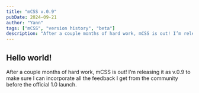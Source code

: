 ```yaml
---
title: "mCSS v.0.9"
pubDate: 2024-09-21
author: "Yann"
tags: ["mCSS", "version history", "beta"]
description: "After a couple months of hard work, mCSS is out! I’m releasing it as v.0.9 to make sure I can incorporate all the feedback I get from the community before the official 1.0 launch."
---
```


## Hello world!

After a couple months of hard work, mCSS is out! I’m releasing it as v.0.9 to make sure I can incorporate all the feedback I get from the community before the official 1.0 launch.
